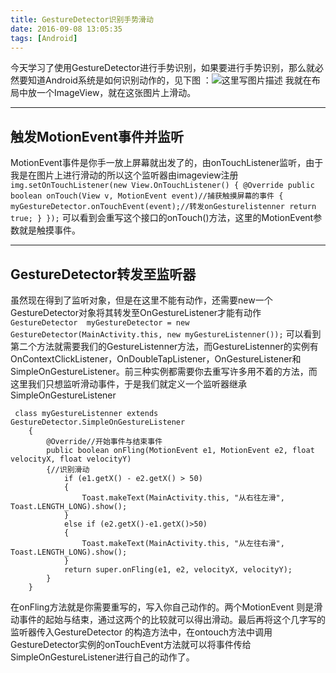 ```yaml
---
title: GestureDetector识别手势滑动
date: 2016-09-08 13:05:35
tags: [Android]
---
```




今天学习了使用GestureDetector进行手势识别，如果要进行手势识别，那么就必然要知道Android系统是如何识别动作的，见下图 ：![这里写图片描述](http://img.blog.csdn.net/20160908151513186)
我就在布局中放一个ImageView，就在这张图片上滑动。

----------
## 触发MotionEvent事件并监听 ##
MotionEvent事件是你手一放上屏幕就出发了的，由onTouchListener监听，由于我是在图片上进行滑动的所以这个监听器由imageview注册`img.setOnTouchListener(new View.OnTouchListener()
        {
            @Override
            public boolean onTouch(View v, MotionEvent event)//捕获触摸屏幕的事件
            {
                myGestureDetector.onTouchEvent(event);//转发onGesturelistenner
                return true;
            }
        });` 
  可以看到会重写这个接口的onTouch()方法，这里的MotionEvent参数就是触摸事件。



----------
## GestureDetector转发至监听器 ##
虽然现在得到了监听对象，但是在这里不能有动作，还需要new一个GestureDetector对象将其转发至OnGestureListener才能有动作`GestureDetector  myGestureDetector = new GestureDetector(MainActivity.this, new myGestureListenner());` 可以看到第二个方法就需要我们的GestureListenner方法，而GestureListenner的实例有OnContextClickListener，OnDoubleTapListener，OnGestureListener和SimpleOnGestureListener。前三种实例都需要你去重写许多用不着的方法，而这里我们只想监听滑动事件，于是我们就定义一个监听器继承SimpleOnGestureListener

```
 class myGestureListenner extends GestureDetector.SimpleOnGestureListener
    {
        @Override//开始事件与结束事件
        public boolean onFling(MotionEvent e1, MotionEvent e2, float velocityX, float velocityY)
        {//识别滑动
            if (e1.getX() - e2.getX() > 50)
            {
                Toast.makeText(MainActivity.this, "从右往左滑", Toast.LENGTH_LONG).show();
            }
            else if (e2.getX()-e1.getX()>50)
            {
                Toast.makeText(MainActivity.this, "从左往右滑", Toast.LENGTH_LONG).show();
            }
            return super.onFling(e1, e2, velocityX, velocityY);
        }
    }
```
在onFling方法就是你需要重写的，写入你自己动作的。两个MotionEvent 则是滑动事件的起始与结束，通过这两个的比较就可以得出滑动。最后再将这个几字写的监听器传入GestureDetector  的构造方法中，在ontouch方法中调用GestureDetector实例的onTouchEvent方法就可以将事件传给SimpleOnGestureListener进行自己的动作了。

